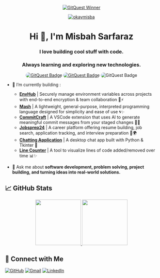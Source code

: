 
<p align="center">
  <a href="https://gitquest.dev/player/Okaymisba" target="_blank">
<img src="https://img.shields.io/badge/GitQuest%20Winner-1st Place-ffd700" alt="GitQuest Winner">
    <p align="center"> <img src="https://komarev.com/ghpvc/?username=okaymisba" alt="okaymisba" /> 
</a>
</p>

<h1 align="center">Hi 👋, I'm Misbah Sarfaraz</h1>
<h3 align="center">I love building cool stuff with code.</h3>
<h3 align="center">Always learning and exploring new technologies.</h3>

<p align="center">
  <a href="https://gitquest.dev/player/Okaymisba" target="_blank">
    <a href="https://gitquest.dev/player/Okaymisba" target="_blank"><img src="https://gitquest.dev/api/badges?type=ranking&rank=1&theme=dark" style="border-radius: 11px;" alt="GitQuest Badge"></a>
    <a href="https://gitquest.dev/player/Okaymisba" target="_blank"><img src="https://gitquest.dev/api/badges?type=ranking&rank=3&theme=dark" style="border-radius: 11px;" alt="GitQuest Badge"></a>
    <img src="https://gitquest.dev/api/badges?type=ranking&rank=5&theme=dark" style="border-radius: 11px;" alt="GitQuest Badge">
  </a>
</p>

- 🌱 I’m currently building :
    - [**EnvHub**](https://github.com/okaymisba/EnvHub) | Securely manage environment variables across projects with end-to-end encryption & team collaboration 🔐⚡
    - [**Mash**](https://github.com/okaymisba/mash) | A lightweight, general-purpose, interpreted programming language designed for simplicity and ease of use 🌀✨
    - [**CommitCraft**](https://github.com/okaymisba/Commit-Craft) | A VSCode extension that uses AI to generate meaningful commit messages from your staged changes 🤖📝
    - [**Jobsprep24**](https://jobsprep24.com) | A career platform offering resume building, job search, application tracking, and interview preparation 💼🌍  
    - [**Chatting Application**](https://github.com/okaymisba/D-Chat) | A desktop chat app built with Python & Tkinter 💬  
    - [**Line Counter**](https://github.com/okaymisba/Rumi) | A tool to visualize lines of code added/removed over time 📊✨  

- 💬 Ask me about **software development, problem solving, project building, and turning ideas into real-world solutions.**  


## 📈 GitHub Stats

<p align="center">
  <a href="https://github.com/okaymisba">
    <img height="150em" src="https://github-readme-stats-eight-theta.vercel.app/api?username=okaymisba&show_icons=true&theme=classic&include_all_commits=true&count_private=true"/>
    <img height="150em" src="https://github-readme-stats-eight-theta.vercel.app/api/top-langs/?username=okaymisba&layout=compact&langs_count=8&theme=classic"/>
  </a>
</p>

[//]: # (<p align="center">)

[//]: # (  <a href="https://github.com/okaymisba">)

[//]: # (    <img src="https://api.githubtrends.io/user/svg/Okaymisba/langs?time_range=one_year&include_private=True&loc_metric=changed&theme=classic"/>)

[//]: # (   <img src="https://api.githubtrends.io/user/svg/Okaymisba/repos?time_range=one_year&include_private=True&group=other&loc_metric=changed&theme=classic"/>)

[//]: # (  </a>)

[//]: # (</p>)


[//]: # (<a href="https://gitroll.io/profile/uGw0PR4l2csXiEUWBV7K75odtry12" target="_blank"><img src="https://gitroll.io/api/badges/profiles/v1/uGw0PR4l2csXiEUWBV7K75odtry12?theme=dark" alt="GitRoll Profile Badge"/></a>)

[//]: # ([![trophy]&#40;https://github-profile-trophy.vercel.app/?username=okaymisba&margin-h=15&margin-w=15&#41;]&#40;https://github.com/okaymisba&#41;)



## 🚀 Connect with Me

[![GitHub](https://img.shields.io/badge/GitHub-100000?style=for-the-badge&logo=github&logoColor=white)](https://github.com/okaymisba)
[![Gmail](https://img.shields.io/badge/Gmail-D14836?style=for-the-badge&logo=gmail&logoColor=white)](mailto:msbahsarfaraz@gmail.com)
[![LinkedIn](https://img.shields.io/badge/LinkedIn-0077B5?style=for-the-badge&logo=linkedin&logoColor=white)](https://www.linkedin.com/in/misbah-sarfaraz-a59854325/)
